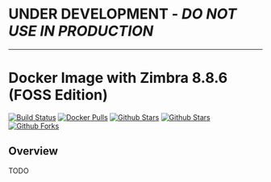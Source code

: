 # UNDER DEVELOPMENT - ***DO NOT USE IN PRODUCTION***

---------------------------------------------------------------------------

# Docker Image with Zimbra 8.8.6 (FOSS Edition)

[![Build Status](https://travis-ci.org/cloudycube/docker-zimbra.svg?branch=master)](https://travis-ci.org/cloudycube/docker-zimbra) [![Docker 
Pulls](https://img.shields.io/docker/pulls/cloudycube/zimbra.svg)](https://hub.docker.com/r/cloudycube/zimbra) [![Github 
Stars](https://img.shields.io/github/stars/cloudycube/docker-zimbra.svg?label=github%20%E2%98%85)](https://github.com/cloudycube/docker-zimbra) [![Github 
Stars](https://img.shields.io/github/contributors/cloudycube/docker-zimbra.svg)](https://github.com/cloudycube/docker-zimbra) [![Github 
Forks](https://img.shields.io/github/forks/cloudycube/docker-zimbra.svg?label=github%20forks)](https://github.com/cloudycube/docker-zimbra)

## Overview

TODO

